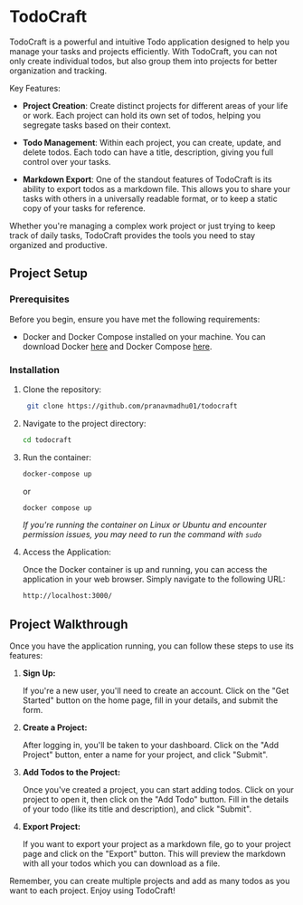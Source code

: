 # TodoCraft

TodoCraft is a powerful and intuitive Todo application designed to help you manage your tasks and projects efficiently. With TodoCraft, you can not only create individual todos, but also group them into projects for better organization and tracking.

Key Features:

- **Project Creation**: Create distinct projects for different areas of your life or work. Each project can hold its own set of todos, helping you segregate tasks based on their context.

- **Todo Management**: Within each project, you can create, update, and delete todos. Each todo can have a title, description, giving you full control over your tasks.

- **Markdown Export**: One of the standout features of TodoCraft is its ability to export todos as a markdown file. This allows you to share your tasks with others in a universally readable format, or to keep a static copy of your tasks for reference.

Whether you're managing a complex work project or just trying to keep track of daily tasks, TodoCraft provides the tools you need to stay organized and productive.

## Project Setup

### Prerequisites

Before you begin, ensure you have met the following requirements:

- Docker and Docker Compose installed on your machine. You can download Docker [here](https://www.docker.com/get-started) and Docker Compose [here](https://docs.docker.com/compose/install/).


### Installation

1. Clone the repository:

   ```sh
    git clone https://github.com/pranavmadhu01/todocraft

   ```

2. Navigate to the project directory:

   ```sh
   cd todocraft

   ```

3. Run the container: 

   ```sh
   docker-compose up

   ```
   or
   ```sh
   docker compose up

   ```
   *If you're running the container on Linux or Ubuntu and encounter permission issues, you may need to run the command with `sudo`*

5. Access the Application:

   Once the Docker container is up and running, you can access the application in your web browser. Simply navigate to the following URL:

   ```sh
   http://localhost:3000/
## Project Walkthrough

Once you have the application running, you can follow these steps to use its features:

1. **Sign Up:**

   If you're a new user, you'll need to create an account. Click on the "Get Started" button on the home page, fill in your details, and submit the form.

3. **Create a Project:**

   After logging in, you'll be taken to your dashboard. Click on the "Add Project" button, enter a name for your project, and click "Submit".

4. **Add Todos to the Project:**

   Once you've created a project, you can start adding todos. Click on your project to open it, then click on the "Add Todo" button. Fill in the details of your todo (like its title and description), and click "Submit".

5. **Export Project:**

   If you want to export your project as a markdown file, go to your project page and click on the "Export" button. This will preview the markdown with all your todos which you can download as a file.

Remember, you can create multiple projects and add as many todos as you want to each project. Enjoy using TodoCraft!

